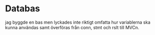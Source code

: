# Databas

jag byggde en bas men lyckades inte riktigt omfatta hur variablerna ska kunna användas samt överföras från conn, stmt och rslt till MVCn.
